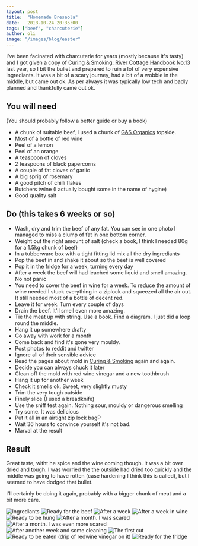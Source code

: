 ```yaml
---
layout: post
title:  "Homemade Bresaola"
date:   2018-10-24 20:35:00
tags: ["beef", "charcuterie"] 
author: oli
image: "/images/blog/easter"
---
```


I've been facinated with charcuterie for years (mostly because it's tasty) and I got given a copy of [Curing & Smoking: River Cottage Handbook No.13](https://amzn.to/2PSAdst) last year, so I bit the bullet and prepared to ruin a lot of very expensive ingrediants.  It was a bit of a scary journey, had a bit of a wobble in the middle, but came out ok.  As per always it was typically low tech and badly planned and thankfully came out ok.

## You will need

(You should probably follow a better guide or buy a book)

* A chunk of suitable beef, I used a chunk of [G&S Organics](http://www.thechristmasfarm.co.uk/) topside.
* Most of a bottle of red wine
* Peel of a lemon
* Peel of an orange
* A teaspoon of cloves
* 2 teaspoons of black papercorns
* A couple of fat cloves of garlic
* A big sprig of rosemary
* A good pitch of chilli flakes
* Butchers twine (I actually bought some in the name of hygine)
* Good quality salt

## Do (this takes 6 weeks or so)

* Wash, dry and trim the beef of any fat.  You can see in one photo I managed to miss a clump of fat in one bottom corner.
* Weight out the right amount of salt (check a book, I think I needed 80g for a 1.5kg chunk of beef)
* In a tubberware box with a tight fitting lid mix all the dry ingrediants
* Pop the beef in and shake it about so the beef is well covered
* Pop it in the fridge for a week, turning every day
* After a week the beef will had leached some liquid and smell amazing. No not panic
* You need to cover the beef in wine for a week.  To reduce the amount of wine needed I stuck everything in a ziplock and squeezed all the air out.  It still needed most of a bottle of decent red.
* Leave it for week.  Turn every couple of days
* Drain the beef.  It'll smell even more amazing.
* Tie the meat up with string.  Use a book. Find a diagram. I just did a loop round the middle.
* Hang it up somewhere drafty
* Go away with work for a month
* Come back and find it's gone very mouldy.
* Post photos to reddit and twitter
* Ignore all of their sensible advice
* Read the pages about mold in  [Curing & Smoking](https://amzn.to/2PSAdst) again and again.
* Decide you can always chuck it later
* Clean off the mold with red wine vinegar and a new toothbrush
* Hang it up for another week
* Check it smells ok.  Sweet, very slightly musty
* Trim the very tough outside
* Finely slice (I used a breadknife)
* Use the sniff test again.  Nothing sour, mouldy or dangerous smelling
* Try some.  It was delicious
* Put it all in an airtight zip lock bagP
* Wait 36 hours to convince yourself it's not bad.
* Marval at the result


## Result

Great taste, witht he spice and the wine coming though.  It was a bit over dried and tough.  I was worried the the outside had dried too quickly and the middle was going to have rotten (case hardening I think this is called), but I seemed to have dodged that bullet.

I'll certainly be doing it again, probably with a bigger chunk of meat and a bit more care.  

![Ingrediants](/images/blog/homemade_bresaola/homemade_bresaola_1.jpg)
![Ready for the beef](/images/blog/homemade_bresaola/homemade_bresaola_2.jpg)
![After a week](/images/blog/homemade_bresaola/homemade_bresaola_3.jpg)
![After a week in wine](/images/blog/homemade_bresaola/homemade_bresaola_4.jpg)
![Ready to be hung](/images/blog/homemade_bresaola/homemade_bresaola_5.jpg)
![After a month.  I was scared](/images/blog/homemade_bresaola/homemade_bresaola_6.jpg)
![After a month.  I was even more scared](/images/blog/homemade_bresaola/homemade_bresaola_7.jpg)
![After another week and some cleaning](/images/blog/homemade_bresaola/homemade_bresaola_8.jpg)
![The first cut](/images/blog/homemade_bresaola/homemade_bresaola_9.jpg)
![Ready to be eaten (drip of redwine vinegar on it)](/images/blog/homemade_bresaola/homemade_bresaola_10.jpg)
![Ready for the fridge](/images/blog/homemade_bresaola/homemade_bresaola_11.jpg)
